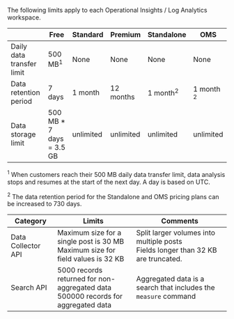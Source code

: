 
The following limits apply to each Operational Insights / Log Analytics workspace.

|  | Free | Standard | Premium | Standalone | OMS |
| --- | --- | --- | --- | --- | --- |
| Daily data transfer limit |500 MB<sup>1</sup> |None |None | None | None
| Data retention period |7 days |1 month |12 months | 1 month<sup>2</sup> | 1 month <sup>2</sup>|
| Data storage limit |500 MB * 7 days = 3.5 GB |unlimited |unlimited | unlimited |unlimited | 

<sup>1</sup> When customers reach their 500 MB daily data transfer limit, data analysis stops and resumes at the start of the next day. A day is based on UTC.

<sup>2</sup> The data retention period for the Standalone and OMS pricing plans can be increased to 730 days.

| Category | Limits | Comments
| --- | --- | --- |
| Data Collector API | Maximum size for a single post is 30 MB<br>Maximum size for field values is 32 KB | Split larger volumes into multiple posts<br>Fields longer than 32 KB are truncated. |
| Search API | 5000 records returned for non-aggregated data<br>500000 records for aggregated data | Aggregated data is a search that includes the `measure` command
 
